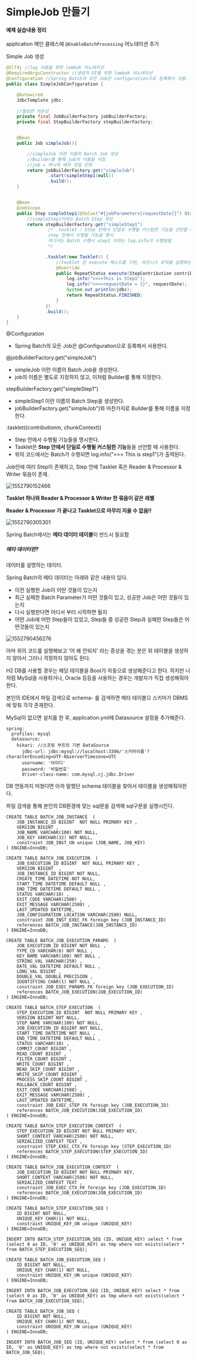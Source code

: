 # SimpleJob 만들기

#### 예제 실습내용 정리

application 메인 클래스에 `@EnableBatchProcessing` 어노테이션 추가



Simple Job 생성

```java
@Slf4j //log 사용을 위한 lombok 어노테이션
@RequiredArgsConstructor //생성자 DI를 위한 lombok 어노테이션
@Configuration //Spring Batch의 모든 Job은 configuration으로 등록해서 사용.
public class SimpleJobConfiguration {

    @Autowired
    JdbcTemplate jdbc;
	
    //필요한 의존성
    private final JobBuilderFactory jobBuilderFactory;
    private final StepBuilderFactory stepBuilderFactory;


    @Bean
    public Job simpleJob(){

        //simpleJob 이란 이름의 Batch Job 생성
        //Builder를 통해 job의 이름을 지정
        //job = 하나의 배치 작업 단위
        return jobBuilderFactory.get("simpleJob")
                .start(simpleStep1(null))
                .build();
    }


    @Bean
    @JobScope
    public Step simpleStep1(@Value("#{jobParameters[requestDate]}") String requestDate) {
        //simpleStep1이라는 Batch Step 생성
        return stepBuilderFactory.get("simpleStep1")
                /* .tasklet : Step 안에서 단일로 수행될 커스텀한 기능을 선언할 때 사용
                step 안에서 수행될 기능을 명시
                여기서는 Batch 수행시 step1 이라는 log.info가 수행됨됨
                */

               .tasklet(new Tasklet() {
                   //tasklet 은 execute 메소드를 구현, 비즈니스 로직을 실행하는 코드를 작성, 리턴값으로 RepeatStatus.Finished를 사용
                   @Override
                   public RepeatStatus execute(StepContribution contribution, ChunkContext chunkContext) throws Exception {
                       log.info(">>>>This is Step1");
                       log.info(">>>>requestDate = {}", requestDate);
                       System.out.println(jdbc);
                       return RepeatStatus.FINISHED;
                   }
               })
               .build();
    }
}
```



@Configuration

- Spring Batch의 모든 Job은 @Configuration으로 등록해서 사용한다.



@jobBuilderFactory.get("simpleJob")

- simpleJob 이란 이름의 Batch Job을 생성한다.
- job의 이름은 별도로 지정하지 않고, 이처럼 Builder를 통해 지정한다.



stepBuilderFactory.get("simpleStep1")

- simpleStep1 이란 이름의 Batch Step을 생성한다.
- jobBuilderFactory.get("simpleJob")와 마찬가지로 Builder를 통해 이름을 지정한다.



.tasklet((contributionm, chunkContext))

- Step 안에서 수행될 기능들을 명시한다.
- Tasklet은 **Step 안에서 단일로 수행될 커스텀한 기능**들을 선언할 때 사용한다.
- 위의 코드에서는 Batch가 수행되면 log.info(">>> This is step1")가 출력된다.

Job안에 여러 Step이 존재하고, Step 안에 Tasklet 혹은 Reader & Processor & Writer 묶음이 존재.



![1552790152466](C:\Users\Lenovo\AppData\Roaming\Typora\typora-user-images\1552790152466.png)

**Tasklet 하나와 Reader & Processor & Writer 한 묶음이 같은 레벨**

**Reader & Processor 가 끝나고 Tasklet으로 마무리 지을 수 없음!!**



![1552790305301](C:\Users\Lenovo\AppData\Roaming\Typora\typora-user-images\1552790305301.png)



Spring Batch에서는 **메타 데이터 테이블**이 반드시 필요함

##### 메타 데이터란?

데이터를 설명하는 데이터.



Spring Batch의 메타 데이터는 아래와 같은 내용이 있다.

- 이전 실행한 Job이 어떤 것들이 있는지
- 최근 실패한 Batch Parameter가 어떤 것들이 있고, 성공한 Job은 어떤 것들이 있는지
- 다시 실행한다면 어디서 부터 시작하면 될지
- 어떤 Job에 어떤 Step들이 있었고, Step들 중 성공한 Step과 실패한 Step들은 어떤것들이 있는지

![1552790456276](C:\Users\Lenovo\AppData\Roaming\Typora\typora-user-images\1552790456276.png)



아마 위의 코드를 실행해보고 '어 왜 안되지' 라는 증상을 겪는 분은 위 테이블을 생성하지 않아서 그러니 걱정하지 않아도 된다.

H2 DB를 사용할 경우는 해당 테이블을 Boot가 자동으로 생성해준다고 한다. 하지만 나처럼 MySql을 사용하거나, Oracle 등등을 사용하는 경우는 개발자가 직접 생성해줘야 한다.

본인의 IDE에서 파일 검색으로 schema- 를 검색하면 메타 테이블으 스키마가 DBMS에 맞춰 각각 존재한다.

MySql이 없으면 설치를 한 후, application.yml에 Datasource 설정을 추가해준다.



```
spring:
  profiles: mysql
  datasource:
    hikari: //스프링 부트의 기본 DataSource
      jdbc-url: jdbc:mysql://localhost:3306/'스키마이름'?characterEncoding=UTF-8&serverTimezone=UTC
      username: '아이디'
      password: '비밀번호'
      driver-class-name: com.mysql.cj.jdbc.Driver
```

DB 연동까지 마쳤다면 아까 말했던 schema 테이블을 찾아서 테이블을 생성해줘야한다.

파일 검색을 통해 본인의 DB환경에 맞는 sql문을 검색해 sql구문을 실행시킨다.



```
CREATE TABLE BATCH_JOB_INSTANCE  (
	JOB_INSTANCE_ID BIGINT  NOT NULL PRIMARY KEY ,
	VERSION BIGINT ,
	JOB_NAME VARCHAR(100) NOT NULL,
	JOB_KEY VARCHAR(32) NOT NULL,
	constraint JOB_INST_UN unique (JOB_NAME, JOB_KEY)
) ENGINE=InnoDB;

CREATE TABLE BATCH_JOB_EXECUTION  (
	JOB_EXECUTION_ID BIGINT  NOT NULL PRIMARY KEY ,
	VERSION BIGINT  ,
	JOB_INSTANCE_ID BIGINT NOT NULL,
	CREATE_TIME DATETIME NOT NULL,
	START_TIME DATETIME DEFAULT NULL ,
	END_TIME DATETIME DEFAULT NULL ,
	STATUS VARCHAR(10) ,
	EXIT_CODE VARCHAR(2500) ,
	EXIT_MESSAGE VARCHAR(2500) ,
	LAST_UPDATED DATETIME,
	JOB_CONFIGURATION_LOCATION VARCHAR(2500) NULL,
	constraint JOB_INST_EXEC_FK foreign key (JOB_INSTANCE_ID)
	references BATCH_JOB_INSTANCE(JOB_INSTANCE_ID)
) ENGINE=InnoDB;

CREATE TABLE BATCH_JOB_EXECUTION_PARAMS  (
	JOB_EXECUTION_ID BIGINT NOT NULL ,
	TYPE_CD VARCHAR(6) NOT NULL ,
	KEY_NAME VARCHAR(100) NOT NULL ,
	STRING_VAL VARCHAR(250) ,
	DATE_VAL DATETIME DEFAULT NULL ,
	LONG_VAL BIGINT ,
	DOUBLE_VAL DOUBLE PRECISION ,
	IDENTIFYING CHAR(1) NOT NULL ,
	constraint JOB_EXEC_PARAMS_FK foreign key (JOB_EXECUTION_ID)
	references BATCH_JOB_EXECUTION(JOB_EXECUTION_ID)
) ENGINE=InnoDB;

CREATE TABLE BATCH_STEP_EXECUTION  (
	STEP_EXECUTION_ID BIGINT  NOT NULL PRIMARY KEY ,
	VERSION BIGINT NOT NULL,
	STEP_NAME VARCHAR(100) NOT NULL,
	JOB_EXECUTION_ID BIGINT NOT NULL,
	START_TIME DATETIME NOT NULL ,
	END_TIME DATETIME DEFAULT NULL ,
	STATUS VARCHAR(10) ,
	COMMIT_COUNT BIGINT ,
	READ_COUNT BIGINT ,
	FILTER_COUNT BIGINT ,
	WRITE_COUNT BIGINT ,
	READ_SKIP_COUNT BIGINT ,
	WRITE_SKIP_COUNT BIGINT ,
	PROCESS_SKIP_COUNT BIGINT ,
	ROLLBACK_COUNT BIGINT ,
	EXIT_CODE VARCHAR(2500) ,
	EXIT_MESSAGE VARCHAR(2500) ,
	LAST_UPDATED DATETIME,
	constraint JOB_EXEC_STEP_FK foreign key (JOB_EXECUTION_ID)
	references BATCH_JOB_EXECUTION(JOB_EXECUTION_ID)
) ENGINE=InnoDB;

CREATE TABLE BATCH_STEP_EXECUTION_CONTEXT  (
	STEP_EXECUTION_ID BIGINT NOT NULL PRIMARY KEY,
	SHORT_CONTEXT VARCHAR(2500) NOT NULL,
	SERIALIZED_CONTEXT TEXT ,
	constraint STEP_EXEC_CTX_FK foreign key (STEP_EXECUTION_ID)
	references BATCH_STEP_EXECUTION(STEP_EXECUTION_ID)
) ENGINE=InnoDB;

CREATE TABLE BATCH_JOB_EXECUTION_CONTEXT  (
	JOB_EXECUTION_ID BIGINT NOT NULL PRIMARY KEY,
	SHORT_CONTEXT VARCHAR(2500) NOT NULL,
	SERIALIZED_CONTEXT TEXT ,
	constraint JOB_EXEC_CTX_FK foreign key (JOB_EXECUTION_ID)
	references BATCH_JOB_EXECUTION(JOB_EXECUTION_ID)
) ENGINE=InnoDB;

CREATE TABLE BATCH_STEP_EXECUTION_SEQ (
	ID BIGINT NOT NULL,
	UNIQUE_KEY CHAR(1) NOT NULL,
	constraint UNIQUE_KEY_UN unique (UNIQUE_KEY)
) ENGINE=InnoDB;

INSERT INTO BATCH_STEP_EXECUTION_SEQ (ID, UNIQUE_KEY) select * from (select 0 as ID, '0' as UNIQUE_KEY) as tmp where not exists(select * from BATCH_STEP_EXECUTION_SEQ);

CREATE TABLE BATCH_JOB_EXECUTION_SEQ (
	ID BIGINT NOT NULL,
	UNIQUE_KEY CHAR(1) NOT NULL,
	constraint UNIQUE_KEY_UN unique (UNIQUE_KEY)
) ENGINE=InnoDB;

INSERT INTO BATCH_JOB_EXECUTION_SEQ (ID, UNIQUE_KEY) select * from (select 0 as ID, '0' as UNIQUE_KEY) as tmp where not exists(select * from BATCH_JOB_EXECUTION_SEQ);

CREATE TABLE BATCH_JOB_SEQ (
	ID BIGINT NOT NULL,
	UNIQUE_KEY CHAR(1) NOT NULL,
	constraint UNIQUE_KEY_UN unique (UNIQUE_KEY)
) ENGINE=InnoDB;

INSERT INTO BATCH_JOB_SEQ (ID, UNIQUE_KEY) select * from (select 0 as ID, '0' as UNIQUE_KEY) as tmp where not exists(select * from BATCH_JOB_SEQ);

```

